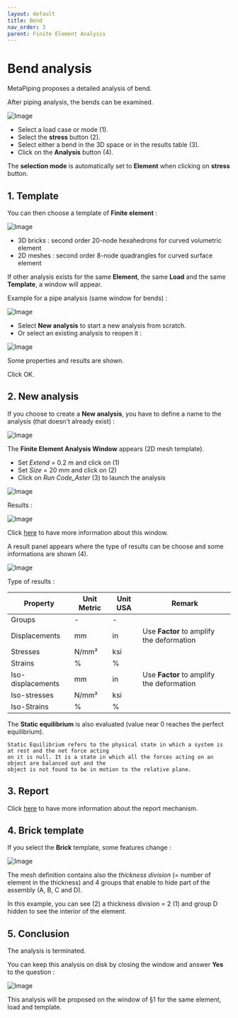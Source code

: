 ```yaml
---
layout: default
title: Bend
nav_order: 3
parent: Finite Element Analysis
---
```


# Bend analysis

MetaPiping proposes a detailed analysis of bend.

After piping analysis, the bends can be examined.

![Image](../../Images/FEABend4.png)

* Select a load case or mode (1).
* Select the **stress** button (2).
* Select either a bend in the 3D space or in the results table (3).
* Click on the **Analysis** button (4).

The **selection mode** is automatically set to **Element** when clicking on **stress** button.

## 1. Template

You can then choose a template of **Finite element** :

![Image](../../Images/FEABend1.png)

* 3D bricks : second order 20-node hexahedrons for curved volumetric element
* 2D meshes : second order 8-node quadrangles for curved surface element

If other analysis exists for the same **Element**, the same **Load** and the same **Template**, a window will appear.

Example for a pipe analysis (same window for bends) :

![Image](../../Images/FEAPipe3.png)

* Select **New analysis** to start a new analysis from scratch.
* Or select an existing analysis to reopen it :

![Image](../../Images/FEAPipe4.png)

Some properties and results are shown.

Click OK.

## 2. New analysis

If you choose to create a **New analysis**, you have to define a name to the analysis (that doesn't already exist) :

![Image](../../Images/FEABend5.png)

The **Finite Element Analysis Window** appears (2D mesh template).

* Set *Extend* = 0.2 m and click on (1)
* Set *Size* = 20 mm and click on (2)
* Click on *Run Code_Aster* (3) to launch the analysis

![Image](../../Images/FEABend6.png)

Results : 

![Image](../../Images/FEABend2.png)

Click [here](https://documentation.metapiping.com/Analysis/FEA/Pipe.html#2-new-analysis) to have more information about this window.

A result panel appears where the type of results can be choose and some informations are shown (4).

![Image](../../Images/FEABend6.png)

Type of results :

| Property | Unit Metric | Unit USA | Remark |
| -------- | ---- | ---- | ---- |
| Groups | - | - | |
| Displacements | mm | in | Use **Factor** to amplify the deformation |
| Stresses | N/mm² | ksi | |
| Strains | % | % | |
| Iso-displacements | mm | in | Use **Factor** to amplify the deformation |
| Iso-stresses | N/mm² | ksi | |
| Iso-Strains | % | % | |

The **Static equilibrium** is also evaluated (value near 0 reaches the perfect equilibrium).

    Static Equilibrium refers to the physical state in which a system is at rest and the net force acting 
    on it is null. It is a state in which all the forces acting on an object are balanced out and the 
    object is not found to be in motion to the relative plane.

## 3. Report

Click [here](https://documentation.metapiping.com/Analysis/FEA/Reducer.html#5-report) to have more information about the report mechanism.

## 4. Brick template

If you select the **Brick** template, some features change : 

![Image](../../Images/FEABend7.png)

The mesh definition contains also the *thickness division* (= number of element in the thickness) and 4 groups that enable to hide part of the assembly (A, B, C and D).

In this example, you can see (2) a thickness division = 2 (1) and group D hidden to see the interior of the element.

## 5. Conclusion

The analysis is terminated.

You can keep this analysis on disk by closing the window and answer **Yes** to the question :

![Image](../../Images/FEA19.jpg)

This analysis will be proposed on the window of §1 for the same element, load and template.